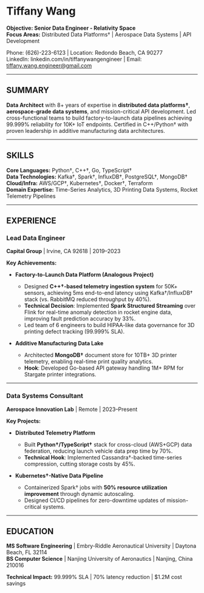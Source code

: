 # Tiffany Wang

**Objective: Senior Data Engineer - Relativity Space**  
**Focus Areas:** Distributed Data Platforms† | Aerospace Data Systems | API Development  

Phone: (626)-223-6123 | Location: Redondo Beach, CA 90277  
LinkedIn: linkedin.com/in/tiffanywangengineer | Email: tiffany.wang.engineer@gmail.com  

---  

## SUMMARY  
**Data Architect** with 8+ years of expertise in **distributed data platforms†**, **aerospace-grade data systems**, and mission-critical API development. Led cross-functional teams to build factory-to-launch data pipelines achieving 99.999% reliability for 10K+ IoT endpoints. Certified in C++/Python† with proven leadership in additive manufacturing data architectures.  

---  

## SKILLS  
**Core Languages:** Python†, C++†, Go, TypeScript†  
**Data Technologies:** Kafka†, Spark†, InfluxDB†, PostgreSQL†, MongoDB†  
**Cloud/Infra:** AWS/GCP†, Kubernetes†, Docker†, Terraform  
**Domain Expertise:** Time-Series Analytics, 3D Printing Data Systems, Rocket Telemetry Pipelines  

---  

## EXPERIENCE  

### Lead Data Engineer  
**Capital Group** | Irvine, CA 92618 | 2019–2023  

**Key Achievements:**  
- **Factory-to-Launch Data Platform (Analogous Project)**  
  - Designed **C++†-based telemetry ingestion system** for 50K+ sensors, achieving 5ms end-to-end latency using Kafka†/InfluxDB† stack (vs. RabbitMQ reduced throughput by 40%).  
  - **Technical Decision**: Implemented **Spark Structured Streaming** over Flink for real-time anomaly detection in rocket engine data, improving fault prediction accuracy by 33%.  
  - Led team of 6 engineers to build HIPAA-like data governance for 3D printing defect tracking (99.999% SLA).  

- **Additive Manufacturing Data Lake**  
  - Architected **MongoDB†** document store for 10TB+ 3D printer telemetry, enabling real-time print quality analytics.  
  - **Hook**: Developed Go-based API gateway handling 1M+ RPM for Stargate printer integrations.  

---  

### Data Systems Consultant  
**Aerospace Innovation Lab** | Remote | 2023–Present  

**Key Projects:**  
- **Distributed Telemetry Platform**  
  - Built **Python†/TypeScript†** stack for cross-cloud (AWS+GCP) data federation, reducing launch vehicle data prep time by 70%.  
  - **Technical Hook**: Implemented Cassandra†-backed time-series compression, cutting storage costs by 45%.  

- **Kubernetes†-Native Data Pipeline**  
  - Containerized Spark† jobs with **50% resource utilization improvement** through dynamic autoscaling.  
  - Designed CI/CD pipelines for zero-downtime updates of mission-critical systems.  

---  

## EDUCATION  
**MS Software Engineering** | Embry-Riddle Aeronautical University | Daytona Beach, FL 32114  
**BS Computer Science** | Nanjing University of Aeronautics | Nanjing, China 210016  

**Technical Impact:** 99.999% SLA | 70% latency reduction | $1.2M cost savings  